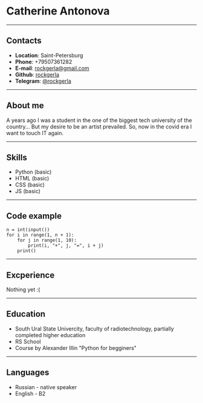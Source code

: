 # Catherine Antonova

---

## Contacts

- **Location**: Saint-Petersburg
- **Phone**: +79507361282
- **E-mail**: rockgerla@gmail.com
- **Github**: [rockgerla](https://github.com/rockgerla)
- **Telegram**: [@rockgerla](t.me/rockgerla)

---

## About me

A years ago I was a student in the one of the biggest tech university of the country... But my
desire to be an artist prevailed. So, now in the covid era I want to touch IT again.

---

## Skills

- Python (basic)
- HTML (basic)
- CSS (basic)
- JS (basic)

---

## Code example

```
n = int(input())
for i in range(1, n + 1):
    for j in range(1, 10):
        print(i, "+", j, "=", i + j)
    print()
```

---

## Excperience

Nothing yet :(

---

## Education

- South Ural State Univercity, faculty of radiotechnology, partially completed higher education
- RS School
- Course by Alexander Illin "Python for begginers"

---

## Languages

- Russian - native speaker
- English - B2
